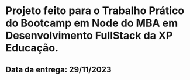 # Projeto feito para o Trabalho Prático do Bootcamp em Node do MBA em Desenvolvimento FullStack da XP Educação.

## Data da entrega: 29/11/2023
